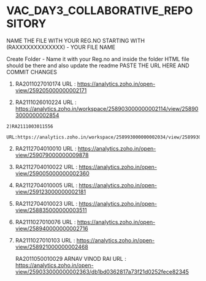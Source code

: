 # VAC_DAY3_COLLABORATIVE_REPOSITORY
NAME THE FILE WITH YOUR REG.NO STARTING WITH (RAXXXXXXXXXXXXX) - YOUR FILE NAME

Create Folder - Name it with your Reg.no and inside the folder HTML file should be there and also update the readme
   PASTE THE URL HERE AND COMMIT CHANGES
   
  1) RA2011027010174
     URL : https://analytics.zoho.in/open-view/259205000000002171
     
  2) RA2111026010224
    URL : https://analytics.zoho.in/workspace/258903000000002114/view/258903000000002854

    2)RA2111003011556
     URL:https://analytics.zoho.in/workspace/258993000000002034/view/258993000000002444

  2) RA2112704010010
     URL : https://analytics.zoho.in/open-view/259079000000009878

  3) RA2112704010022
     URL : https://analytics.zoho.in/open-view/259005000000002360
     
  4) RA2112704010005
     URL : https://analytics.zoho.in/open-view/259123000000002181
     
  4) RA2112704010023
     URL : https://analytics.zoho.in/open-view/258835000000003511




  4) RA2111027010076
     URL : https://analytics.zoho.in/open-view/258940000000002716

 4) RA2111027010103
     URL : https://analytics.zoho.in/open-view/258921000000002468
     
     
     RA2011050010029
     ARNAV VINOD RAI
     URL : https://analytics.zoho.in/open-view/259033000000002363/db1bd0362817a73f21d0252fece82345

